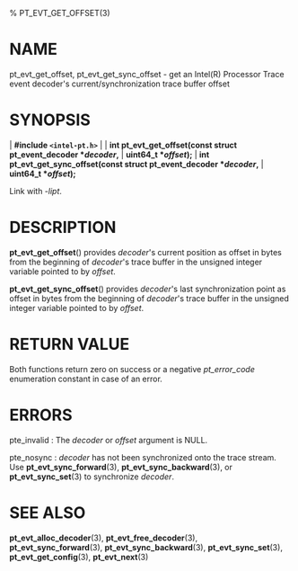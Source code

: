 % PT_EVT_GET_OFFSET(3)

<!---
 ! Copyright (C) 2015-2025 Intel Corporation
 ! SPDX-License-Identifier: BSD-3-Clause
 !
 ! Redistribution and use in source and binary forms, with or without
 ! modification, are permitted provided that the following conditions are met:
 !
 !  * Redistributions of source code must retain the above copyright notice,
 !    this list of conditions and the following disclaimer.
 !  * Redistributions in binary form must reproduce the above copyright notice,
 !    this list of conditions and the following disclaimer in the documentation
 !    and/or other materials provided with the distribution.
 !  * Neither the name of Intel Corporation nor the names of its contributors
 !    may be used to endorse or promote products derived from this software
 !    without specific prior written permission.
 !
 ! THIS SOFTWARE IS PROVIDED BY THE COPYRIGHT HOLDERS AND CONTRIBUTORS "AS IS"
 ! AND ANY EXPRESS OR IMPLIED WARRANTIES, INCLUDING, BUT NOT LIMITED TO, THE
 ! IMPLIED WARRANTIES OF MERCHANTABILITY AND FITNESS FOR A PARTICULAR PURPOSE
 ! ARE DISCLAIMED. IN NO EVENT SHALL THE COPYRIGHT OWNER OR CONTRIBUTORS BE
 ! LIABLE FOR ANY DIRECT, INDIRECT, INCIDENTAL, SPECIAL, EXEMPLARY, OR
 ! CONSEQUENTIAL DAMAGES (INCLUDING, BUT NOT LIMITED TO, PROCUREMENT OF
 ! SUBSTITUTE GOODS OR SERVICES; LOSS OF USE, DATA, OR PROFITS; OR BUSINESS
 ! INTERRUPTION) HOWEVER CAUSED AND ON ANY THEORY OF LIABILITY, WHETHER IN
 ! CONTRACT, STRICT LIABILITY, OR TORT (INCLUDING NEGLIGENCE OR OTHERWISE)
 ! ARISING IN ANY WAY OUT OF THE USE OF THIS SOFTWARE, EVEN IF ADVISED OF THE
 ! POSSIBILITY OF SUCH DAMAGE.
 !-->

# NAME

pt_evt_get_offset, pt_evt_get_sync_offset - get an Intel(R) Processor Trace
event decoder's current/synchronization trace buffer offset


# SYNOPSIS

| **\#include `<intel-pt.h>`**
|
| **int pt_evt_get_offset(const struct pt_event_decoder \**decoder*,**
|                       **uint64_t \**offset*);**
| **int pt_evt_get_sync_offset(const struct pt_event_decoder \**decoder*,**
|                            **uint64_t \**offset*);**

Link with *-lipt*.


# DESCRIPTION

**pt_evt_get_offset**() provides *decoder*'s current position as offset in
bytes from the beginning of *decoder*'s trace buffer in the unsigned integer
variable pointed to by *offset*.

**pt_evt_get_sync_offset**() provides *decoder*'s last synchronization point as
offset in bytes from the beginning of *decoder*'s trace buffer in the unsigned
integer variable pointed to by *offset*.


# RETURN VALUE

Both functions return zero on success or a negative *pt_error_code* enumeration
constant in case of an error.


# ERRORS

pte_invalid
:   The *decoder* or *offset* argument is NULL.

pte_nosync
:   *decoder* has not been synchronized onto the trace stream.  Use
    **pt_evt_sync_forward**(3), **pt_evt_sync_backward**(3), or
    **pt_evt_sync_set**(3) to synchronize *decoder*.


# SEE ALSO

**pt_evt_alloc_decoder**(3), **pt_evt_free_decoder**(3),
**pt_evt_sync_forward**(3), **pt_evt_sync_backward**(3),
**pt_evt_sync_set**(3), **pt_evt_get_config**(3), **pt_evt_next**(3)
